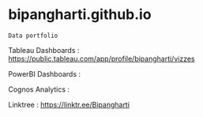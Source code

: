 # bipangharti.github.io
    Data portfolio
  
  
  Tableau Dashboards :
  https://public.tableau.com/app/profile/bipangharti/vizzes
  
  PowerBI Dashboards :


  Cognos Analytics :

  Linktree : https://linktr.ee/Bipangharti
